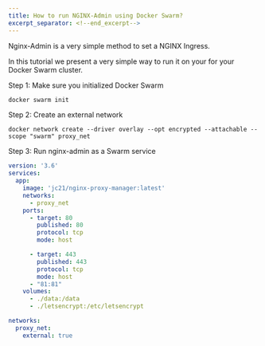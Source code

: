 ```yaml
---
title: How to run NGINX-Admin using Docker Swarm?
excerpt_separator: <!--end_excerpt-->
---
```


Nginx-Admin is a very simple method to set a NGINX Ingress.

In this tutorial we present a very simple way to run it on your for your Docker Swarm cluster.

<!--end_excerpt-->

Step 1: Make sure you initialized Docker Swarm

```bash
docker swarm init
```

Step 2: Create an external network

```
docker network create --driver overlay --opt encrypted --attachable --scope "swarm" proxy_net
```

Step 3: Run nginx-admin as a Swarm service

```yaml
version: '3.6'
services:
  app:
    image: 'jc21/nginx-proxy-manager:latest'
    networks:
      - proxy_net
    ports:
      - target: 80
        published: 80
        protocol: tcp
        mode: host

      - target: 443
        published: 443
        protocol: tcp
        mode: host
      - "81:81"
    volumes:
      - ./data:/data
      - ./letsencrypt:/etc/letsencrypt

networks:
  proxy_net:
    external: true
```
